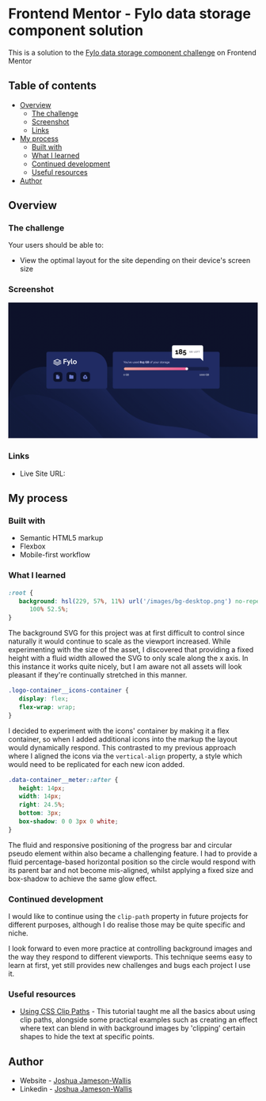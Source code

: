 # Frontend Mentor - Fylo data storage component solution

This is a solution to the [Fylo data storage component challenge](https://www.frontendmentor.io/challenges/fylo-data-storage-component-1dZPRbV5n) on Frontend Mentor

## Table of contents

-  [Overview](#overview)
   -  [The challenge](#the-challenge)
   -  [Screenshot](#screenshot)
   -  [Links](#links)
-  [My process](#my-process)
   -  [Built with](#built-with)
   -  [What I learned](#what-i-learned)
   -  [Continued development](#continued-development)
   -  [Useful resources](#useful-resources)
-  [Author](#author)

## Overview

### The challenge

Your users should be able to:

-  View the optimal layout for the site depending on their device's screen size

### Screenshot

![](./Screenshot.png)

### Links

-  Live Site URL:

## My process

### Built with

-  Semantic HTML5 markup
-  Flexbox
-  Mobile-first workflow

### What I learned

```css
:root {
   background: hsl(229, 57%, 11%) url('/images/bg-desktop.png') no-repeat bottom /
      100% 52.5%;
}
```

The background SVG for this project was at first difficult to control since naturally it would continue to scale as the viewport increased. While experimenting with the size of the asset, I discovered that providing a fixed height with a fluid width allowed the SVG to only scale along the x axis. In this instance it works quite nicely, but I am aware not all assets will look pleasant if they're continually stretched in this manner.

```css
.logo-container__icons-container {
   display: flex;
   flex-wrap: wrap;
}
```

I decided to experiment with the icons' container by making it a flex container, so when I added additional icons into the markup the layout would dynamically respond. This contrasted to my previous approach where I aligned the icons via the `vertical-align` property, a style which would need to be replicated for each new icon added.

```css
.data-container__meter::after {
   height: 14px;
   width: 14px;
   right: 24.5%;
   bottom: 3px;
   box-shadow: 0 0 3px 0 white;
}
```

The fluid and responsive positioning of the progress bar and circular pseudo element within also became a challenging feature. I had to provide a fluid percentage-based horizontal position so the circle would respond with its parent bar and not become mis-aligned, whilst applying a fixed size and box-shadow to achieve the same glow effect.

### Continued development

I would like to continue using the `clip-path` property in future projects for different purposes, although I do realise those may be quite specific and niche.

I look forward to even more practice at controlling background images and the way they respond to different viewports. This technique seems easy to learn at first, yet still provides new challenges and bugs each project I use it.

### Useful resources

-  [Using CSS Clip Paths](https://teamtreehouse.com/library/css-clipping-paths) - This tutorial taught me all the basics about using clip paths, alongside some practical examples such as creating an effect where text can blend in with background images by 'clipping' certain shapes to hide the text at specific points.

## Author

-  Website - [Joshua Jameson-Wallis](https://joshuajamesonwallis.com)
-  Linkedin - [Joshua Jameson-Wallis](https://www.linkedin.com/in/joshua-jameson-wallis/)
